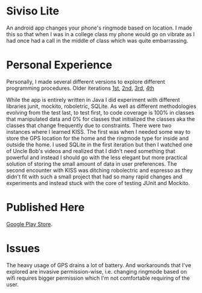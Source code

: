 # Siviso Lite
An android app changes your phone's ringmode based on location. I made this so that when I was in a college class my phone would go on vibrate as I had once had a call in the middle of class which was quite embarrassing.

# Personal Experience
Personally, I made several different versions to explore different programming procedures. Older iterations [1st](https://github.com/pplluumm/SiViSo-Map-Schedule/tree/master/AndroidStudio/SiViSoMapSchedule "SiViSoMapSchedule"), [2nd](https://github.com/pplluumm/SiViSo-Map-Schedule/tree/master/AndroidStudio/SivisoLite "SivisoLite"), [3rd](https://github.com/pplluumm/SiViSo-Map-Schedule/tree/master/AndroidStudio/Siviso "Siviso Older"), [4th](https://github.com/pplluumm/Siviso "Siviso")

While the app is entirely written in Java I did experiment with different libraries junit, mockito, roboletric, SQLite. As well as different methodologies evolving from the test last, to test first, to code coverage is 100% in classes that manipulated data and 0% for classes that initialized the classes aka the classes that change frequently due to constraints. There were two instances where I learned KISS. The first was when I needed some way to store the GPS location for the home and the ringmode type for inside and outside the home. I used SQLite in the first iteration but then I watched one of Uncle Bob's videos and realized that I didn't need something that powerful and instead I should go with the less elegant but more practical solution of storing the small amount of data in user preferences. The second encounter with KISS was ditching robolectric and espresso as they didn't fit with such a small project that had so many rapid changes and experiments and instead stuck with the core of testing JUnit and Mockito.

# Published Here
[Google Play Store](https://play.google.com/store/apps/details?id=com.jordan.betcher.siviso.sivisolite&hl=en&gl=US "Siviso Lite").

# Issues
The heavy usage of GPS drains a lot of battery. And workarounds that I've explored are invasive permission-wise, i.e. changing ringmode based on wifi requires bigger permission which I'm not comfortable requiring of the user.


